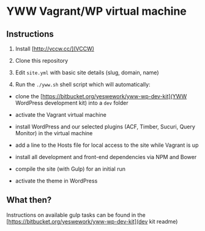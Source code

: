 # YWW Vagrant/WP virtual machine #

## Instructions ##

1. Install [http://vccw.cc/](VCCW)

2. Clone this repository

3. Edit `site.yml` with basic site details (slug, domain, name)

4. Run the `./yww.sh` shell script which will automatically:

  * clone the [https://bitbucket.org/yeswework/yww-wp-dev-kit](YWW WordPress development kit) into a `dev` folder

  * activate the Vagrant virtual machine

  * install WordPress and our selected plugins (ACF, Timber, Sucuri, Query Monitor) in the virtual machine

  * add a line to the Hosts file for local access to the site while Vagrant is up

  * install all development and front-end dependencies via NPM and Bower

  * compile the site (with Gulp) for an initial run

  * activate the theme in WordPress

## What then? ##

Instructions on available gulp tasks can be found in the [https://bitbucket.org/yeswework/yww-wp-dev-kit](dev kit readme)